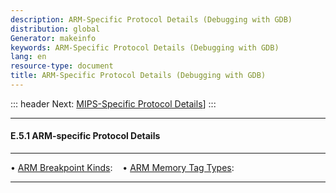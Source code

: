 ```yaml
---
description: ARM-Specific Protocol Details (Debugging with GDB)
distribution: global
Generator: makeinfo
keywords: ARM-Specific Protocol Details (Debugging with GDB)
lang: en
resource-type: document
title: ARM-Specific Protocol Details (Debugging with GDB)
---
```

::: header
Next: [MIPS-Specific Protocol Details](MIPS_002dSpecific-Protocol-Details.html#MIPS_002dSpecific-Protocol-Details)]
:::

---

#### E.5.1 ARM-specific Protocol Details

---

• [ARM Breakpoint Kinds](ARM-Breakpoint-Kinds.html#ARM-Breakpoint-Kinds):     
• [ARM Memory Tag Types](ARM-Memory-Tag-Types.html#ARM-Memory-Tag-Types):     

---
